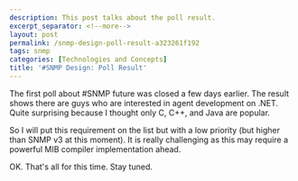 ```yaml
---
description: This post talks about the poll result.
excerpt_separator: <!--more-->
layout: post
permalink: /snmp-design-poll-result-a323261f192
tags: snmp
categories: [Technologies and Concepts]
title: '#SNMP Design: Poll Result'
---
```

The first poll about #SNMP future was closed a few days earlier. The result shows there are guys who are interested in agent development on .NET. Quite surprising because I thought only C, C++, and Java are popular.

So I will put this requirement on the list but with a low priority (but higher than SNMP v3 at this moment). It is really challenging as this may require a powerful MIB compiler implementation ahead.

OK. That's all for this time. Stay tuned.
<!--more-->